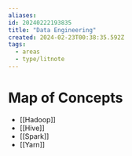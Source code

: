 ```yaml
---
aliases: 
id: 20240222193835
title: "Data Engineering"
created: 2024-02-23T00:38:35.592Z
tags:
  - areas
  - type/litnote
---
```



# Map of Concepts

- [[Hadoop]]
- [[Hive]]
- [[Spark]]
- [[Yarn]]
